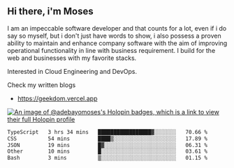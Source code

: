 ## Hi there, i'm Moses

I am an impeccable software developer and that counts for a lot, even if i do say so myself, but i don't just have words to show, i also possess a proven ability to maintain and enhance company software with the aim of improving operational functionality in line with business requirement. I build for the web and businesses with my favorite stacks.

Interested in Cloud Engineering and DevOps.

Check my written blogs
- https://geekdom.vercel.app

[![An image of @adebayomoses's Holopin badges, which is a link to view their full Holopin profile](https://holopin.me/adebayomoses)](https://holopin.io/@adebayomoses)

<!--START_SECTION:waka-->

```txt
TypeScript   3 hrs 34 mins   █████████████████▓░░░░░░░   70.66 %
CSS          54 mins         ████▒░░░░░░░░░░░░░░░░░░░░   17.89 %
JSON         19 mins         █▓░░░░░░░░░░░░░░░░░░░░░░░   06.31 %
Other        10 mins         █░░░░░░░░░░░░░░░░░░░░░░░░   03.61 %
Bash         3 mins          ▒░░░░░░░░░░░░░░░░░░░░░░░░   01.15 %
```

<!--END_SECTION:waka-->
